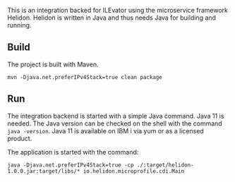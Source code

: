 This is an integration backed for ILEvator using the microservice framework
Helidon. Helidon is written in Java and thus needs Java for building and running.

## Build

The project is built with Maven.

```
mvn -Djava.net.preferIPv4Stack=true clean package
```


## Run

The integration backend is started with a simple Java command. Java 11 is needed.
The Java version can be checked on the shell with the command `java -version`.
Java 11 is available on IBM i via yum or as a licensed product.

The application is started with the command:

```
java -Djava.net.preferIPv4Stack=true -cp ./:target/helidon-1.0.0.jar:target/libs/* io.helidon.microprofile.cdi.Main

```

